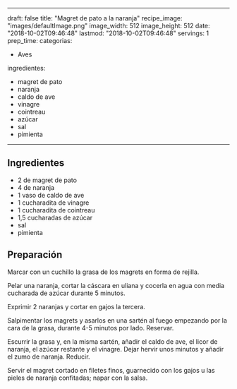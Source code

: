 
---
draft: false
title: "Magret de pato a la naranja"
recipe_image: "images/defaultImage.png"
image_width: 512
image_height: 512
date: "2018-10-02T09:46:48"
lastmod: "2018-10-02T09:46:48"
servings: 1
prep_time: 
categorias:
  - Aves

ingredientes:
  - magret de pato
  - naranja
  - caldo de ave
  - vinagre
  - cointreau
  - azúcar
  - sal
  - pimienta
---

## Ingredientes
- 2  de magret de pato
- 4  de naranja
- 1 vaso de caldo de ave
- 1 cucharadita de vinagre
- 1 cucharadita de cointreau
- 1,5 cucharadas de azúcar
- sal
- pimienta

## Preparación
Marcar con un cuchillo la grasa de los magrets en forma de rejilla.

Pelar una naranja, cortar la cáscara en uliana y cocerla en agua con media cucharada de azúcar durante 5 minutos.

Exprimir 2 naranjas y cortar en gajos la tercera.

Salpimentar los magrets y asarlos en una sartén al fuego empezando por la cara de la grasa, durante 4-5 minutos por lado. Reservar.

Escurrir la grasa y, en la misma sartén, añadir el caldo de ave, el licor de naranja, el azúcar restante y el vinagre. Dejar hervir unos minutos y añadir el zumo de naranja. Reducir.

Servir el magret cortado en filetes finos, guarnecido con los gajos u las pieles de naranja confitadas; napar con la salsa.



